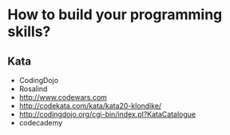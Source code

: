 
# How to build your programming skills?

## Kata
  * CodingDojo
  * Rosalind
  * http://www.codewars.com
  * http://codekata.com/kata/kata20-klondike/
  * http://codingdojo.org/cgi-bin/index.pl?KataCatalogue
  * codecademy
